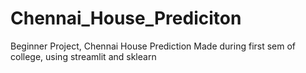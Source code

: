 # Chennai_House_Prediciton
Beginner Project, Chennai House Prediction 
Made during first sem of college, using streamlit and sklearn 

